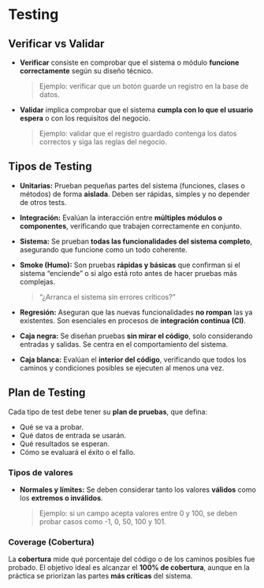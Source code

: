 # Testing

## Verificar vs Validar

- **Verificar** consiste en comprobar que el sistema o módulo **funcione correctamente** según su diseño técnico.

  > Ejemplo: verificar que un botón guarde un registro en la base de datos.

- **Validar** implica comprobar que el sistema **cumpla con lo que el usuario espera** o con los requisitos del negocio.

  > Ejemplo: validar que el registro guardado contenga los datos correctos y siga las reglas del negocio.

## Tipos de Testing

- **Unitarias:**
  Prueban pequeñas partes del sistema (funciones, clases o métodos) de forma **aislada**.
  Deben ser rápidas, simples y no depender de otros tests.

- **Integración:**
  Evalúan la interacción entre **múltiples módulos o componentes**, verificando que trabajen correctamente en conjunto.

- **Sistema:**
  Se prueban **todas las funcionalidades del sistema completo**, asegurando que funcione como un todo coherente.

- **Smoke (Humo):**
  Son pruebas **rápidas y básicas** que confirman si el sistema “enciende” o si algo está roto antes de hacer pruebas más complejas.

  > “¿Arranca el sistema sin errores críticos?”

- **Regresión:**
  Aseguran que las nuevas funcionalidades **no rompan** las ya existentes.
  Son esenciales en procesos de **integración continua (CI)**.

- **Caja negra:**
  Se diseñan pruebas **sin mirar el código**, solo considerando entradas y salidas.
  Se centra en el comportamiento del sistema.

- **Caja blanca:**
  Evalúan el **interior del código**, verificando que todos los caminos y condiciones posibles se ejecuten al menos una vez.

## Plan de Testing

Cada tipo de test debe tener su **plan de pruebas**, que defina:

- Qué se va a probar.
- Qué datos de entrada se usarán.
- Qué resultados se esperan.
- Cómo se evaluará el éxito o el fallo.

### Tipos de valores

- **Normales y límites:**
  Se deben considerar tanto los valores **válidos** como los **extremos o inválidos**.

  > Ejemplo: si un campo acepta valores entre 0 y 100, se deben probar casos como -1, 0, 50, 100 y 101.

### Coverage (Cobertura)

La **cobertura** mide qué porcentaje del código o de los caminos posibles fue probado.
El objetivo ideal es alcanzar el **100% de cobertura**, aunque en la práctica se priorizan las partes **más críticas** del sistema.
